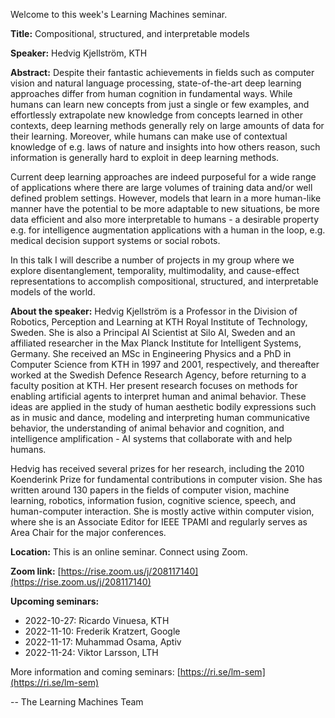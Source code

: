 Welcome to this week's Learning Machines seminar.

**Title:** Compositional, structured, and interpretable models

**Speaker:** Hedvig Kjellström, KTH

**Abstract:** Despite their fantastic achievements in fields such as computer vision and natural language processing, state-of-the-art deep learning approaches differ from human cognition in fundamental ways. While humans can learn new concepts from just a single or few examples, and effortlessly extrapolate new knowledge from concepts learned in other contexts, deep learning methods generally rely on large amounts of data for their learning. Moreover, while humans can make use of contextual knowledge of e.g. laws of nature and insights into how others reason, such information is generally hard to exploit in deep learning methods.

Current deep learning approaches are indeed purposeful for a wide range of applications where there are large volumes of training data and/or well defined problem settings. However, models that learn in a more human-like manner have the potential to be more adaptable to new situations, be more data efficient and also more interpretable to humans - a desirable property e.g. for intelligence augmentation applications with a human in the loop, e.g. medical decision support systems or social robots.

In this talk I will describe a number of projects in my group where we explore disentanglement, temporality, multimodality, and cause-effect representations to accomplish compositional, structured, and interpretable models of the world. 


**About the speaker:** Hedvig Kjellström is a Professor in the Division of Robotics, Perception and Learning at KTH Royal Institute of Technology, Sweden. She is also a Principal AI Scientist at Silo AI, Sweden and an affiliated researcher in the Max Planck Institute for Intelligent Systems, Germany. She received an MSc in Engineering Physics and a PhD in Computer Science from KTH in 1997 and 2001, respectively, and thereafter worked at the Swedish Defence Research Agency, before returning to a faculty position at KTH. Her present research focuses on methods for enabling artificial agents to interpret human and animal behavior. These ideas are applied in the study of human aesthetic bodily expressions such as in music and dance, modeling and interpreting human communicative behavior, the understanding of animal behavior and cognition, and intelligence amplification - AI systems that collaborate with and help humans.



Hedvig has received several prizes for her research, including the 2010 Koenderink Prize for fundamental contributions in computer vision. She has written around 130 papers in the fields of computer vision, machine learning, robotics, information fusion, cognitive science, speech, and human-computer interaction. She is mostly active within computer vision, where she is an Associate Editor for IEEE TPAMI and regularly serves as Area Chair for the major conferences. 


**Location:** This is an online seminar. Connect using Zoom.

**Zoom link:** [https://rise.zoom.us/j/208117140](https://rise.zoom.us/j/208117140)

**Upcoming seminars:**

* 2022-10-27: Ricardo Vinuesa, KTH
* 2022-11-10: Frederik Kratzert, Google
* 2022-11-17: Muhammad Osama, Aptiv
* 2022-11-24: Viktor Larsson, LTH

More information and coming seminars: [https://ri.se/lm-sem](https://ri.se/lm-sem)

-- The Learning Machines Team

